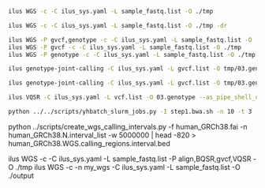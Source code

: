 ```bash
ilus WGS -c -C ilus_sys.yaml -L sample_fastq.list -O ./tmp
```

```bash
ilus WGS -c -C ilus_sys.yaml -L sample_fastq.list -O ./tmp -dr
```

```bash
ilus WGS -P gvcf,genotype -c -C ilus_sys.yaml -L sample_fastq.list -O ./tmp
ilus WGS -P gvcf -c -C ilus_sys.yaml -L sample_fastq.list -O ./tmp
ilus WGS -P genotype -c -C ilus_sys.yaml -L sample_fastq.list -O ./tmp -f 
```

```bash
ilus genotype-joint-calling -C ilus_sys.yaml -L gvcf.list -O tmp/03.genotype 
```

```bash
ilus genotype-joint-calling -C ilus_sys.yaml -L gvcf.list -O tmp/03.genotype --as_pipe_shell_order -f
```

```bash
ilus VQSR -C ilus_sys.yaml -L vcf.list -O 03.genotype --as_pipe_shell_order -f 
```

```bash
python ../../scripts/yhbatch_slurm_jobs.py -I step1.bwa.sh -n 10 -t 3
```

python ../scripts/create_wgs_calling_intervals.py -f human_GRCh38.fai -n human_GRCh38.N.interval_list -w 5000000 | head -820 > human_GRCh38.WGS.calling_regions.interval.bed

ilus WGS -c -C ilus_sys.yaml -L sample_fastq.list -P align,BQSR,gvcf,VQSR -O ./tmp
ilus WGS -c -n my_wgs -C ilus_sys.yaml -L sample_fastq.list -O ./output
